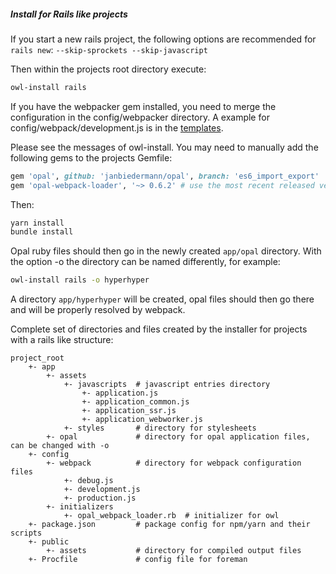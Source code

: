 ##### Install for Rails like projects
If you start a new rails project, the following options are recommended for `rails new`: `--skip-sprockets --skip-javascript`

Then within the projects root directory execute:
```bash
owl-install rails
```
If you have the webpacker gem installed, you need to merge the configuration in the config/webpacker directory.
A example for config/webpack/development.js is in the
[templates](https://github.com/isomorfeus/opal-webpack-loader/blob/master/lib/opal-webpack-loader/templates/webpacker_development.js_example).

Please see the messages of owl-install. You may need to manually add the following gems to the projects Gemfile:
```ruby
gem 'opal', github: 'janbiedermann/opal', branch: 'es6_import_export'
gem 'opal-webpack-loader', '~> 0.6.2' # use the most recent released version here
```

Then:
```bash
yarn install
bundle install
```
Opal ruby files should then go in the newly created `app/opal` directory. With the option -o the directory can be named differently, for example:
```bash
owl-install rails -o hyperhyper
```
A directory `app/hyperhyper` will be created, opal files should then go there and will be properly resolved by webpack.

Complete set of directories and files created by the installer for projects with a rails like structure:
```
project_root
    +- app
        +- assets
            +- javascripts  # javascript entries directory
                +- application.js
                +- application_common.js
                +- application_ssr.js
                +- application_webworker.js
            +- styles       # directory for stylesheets
        +- opal             # directory for opal application files, can be changed with -o
    +- config
        +- webpack          # directory for webpack configuration files
            +- debug.js
            +- development.js
            +- production.js
        +- initializers
            +- opal_webpack_loader.rb  # initializer for owl
    +- package.json         # package config for npm/yarn and their scripts
    +- public
        +- assets           # directory for compiled output files
    +- Procfile             # config file for foreman
```
